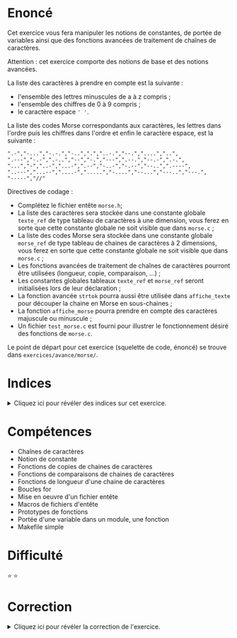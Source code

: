 # Enoncé

Cet exercice vous fera manipuler les notions de constantes, de
portée de variables ainsi que des fonctions avancées de traitement
de chaînes de caractères.

Attention : cet exercice comporte des notions de base et des notions
avancées.

La liste des caractères à prendre en compte est la suivante :
- l'ensemble des lettres minuscules de a à z compris ;
- l'ensemble des chiffres de 0 à 9 compris ;
- le caractère espace `' '`.

La liste des codes Morse correspondants aux caractères, les lettres
dans l'ordre puis les chiffres dans l'ordre et enfin le caractère
espace, est la suivante :

```
".-","-...","-.-.","-..",".","..-.","--.","....","..",
".---","-.-",".-..","--","-.","---",".--.","--.-",".-.",
"...","-","..-","...-",".--","-..-","-.--","--..",".----",
"..---","...--","....-",".....","-....","--...","---..","---.",
"-----","//"
```

Directives de codage :

- Complétez le fichier entête `morse.h`;
- La liste des caractères sera stockée dans une constante globale
`texte_ref` de type tableau de caractères à une dimension, vous ferez
en sorte que cette constante globale ne soit visible que dans
`morse.c` ;
- La liste des codes Morse sera stockée dans une constante globale
`morse_ref` de type tableau de chaines de caractères à 2 dimensions,
vous ferez en sorte que cette constante globale ne soit visible que
dans `morse.c` ;
- Les fonctions avancées de traitement de chaînes de caractères
  pourront être utilisées (longueur, copie, comparaison, ...) ;
- Les constantes globales tableaux `texte_ref` et `morse_ref` seront
  initialisées lors de leur déclaration ;
- La fonction avancée `strtok` pourra aussi être utilisée dans
  `affiche_texte` pour découper la chaine en Morse en sous-chaines ;
- La fonction `affiche_morse` pourra prendre en compte des caractères
  majuscule ou minuscule ;
- Un fichier `test_morse.c` est fourni pour illustrer le
  fonctionnement désiré des fonctions de `morse.c`.

Le point de départ pour cet exercice (squelette de code, énoncé) se
trouve dans `exercices/avance/morse/`.

# Indices

<details>
<summary>Cliquez ici pour révéler des indices sur cet exercice.</summary>
<br>

* Déclaration partielle de texte_ref :
```c
char texte_ref[NBCAR] // Avec NBCAR défini à 37
```
* Déclaration partielle de morse_ref :
```c
char morse_ref[NBCAR][NBMORSE]// Avec NBMORSE défini à 6
```
* Algorithme général : extraire les sous chaines correspondant à un
  code morse, comparer chaque sous chaine aux éléments du tableau
  `morse_ref` pour identifier l'indice du caractère correspondant dans
  le tableau `texte_ref`
* Utilisez les fonctions `strncmp`, `strcpy`, `strlen`, ...
* Pour découper une chaine en sous chaines, l'utilisation de `sscanf`,
  combinée à des opérations de pointeurs est possible, voire un
  traitement caractère par caractère. Mais la fonction `strtok` bien
  utilisée simplifie le travail
* Utilisation de `strtok` : copier le paramètre morse dans une chaine
  temporaire `temp_str` et travaillez sur ce `temp_str` (car `strtok`
  altère la chaîne traitée)
* fonction de conversion en minuscule : cf. fonction `tolower`

</details>

# Compétences

* Chaînes de caractères
* Notion de constante
* Fonctions de copies de chaines de caractères
* Fonctions de comparaisons de chaines de caractères
* Fonctions de longueur d'une chaine de caractères
* Boucles for
* Mise en oeuvre d'un fichier entête
* Macros de fichiers d'entête
* Prototypes de fonctions
* Portée d'une variable dans un module, une fonction
* Makefile simple

# Difficulté

:star: :star:
# Correction

<details>
<summary>Cliquez ici pour révéler la correction de l'exercice.</summary>
#### Corrigé du fichier Makefile

```make
CC=gcc
CFLAGS=-std=c99 -Wall -Wextra -g
LDFLAGS=
EXEC=test_morse

# Makefile à compléter
all: $(EXEC)

$(EXEC): $(EXEC).o morse.o
	$(CC) -o $@ $^ $(LDFLAGS)

morse.o: morse.h

%.o: %.c
	$(CC) -o $@ -c $< $(CFLAGS) $(LDFLAGS)
.PHONY: clean enonce
enonce:
	@echo "Complétez d'abord le Makefile pour compiler cet exercice."

clean:
	rm -f *~ *.o $(EXEC)

```

#### Corrigé du fichier morse.c

```c
#include<stdio.h>
#include<stdlib.h>
#include<stdint.h>
#include<string.h>
#include<stdbool.h> // bool
#include <ctype.h> // tolower
#include "morse.h"

#define NBCAR 37
#define NBMORSE 6

/* Constantes globales statiques */
static const char texte_ref[NBCAR] =
    {'a','b','c','d','e','f','g','h','i','j','k','l','m','n','o','p','q','r',
     's','t','u','v','w','x','y','z','1','2','3','4','5','6','7','8','9','0',
     ' '};
static const char morse_ref[NBCAR][NBMORSE] =
    {{".-"},{"-..."},{"-.-."},{"-.."},{"."},{"..-."},{"--."},{"...."},{".."},
    {".---"},{"-.-"},{".-.."},{"--"},{"-."},{"---"},{".--."},{"--.-"},{".-."},
    {"..."},{"-"},{"..-"},{"...-"},{".--"},{"-..-"},{"-.--"},{"--.."},{".----"},
    {"..---"},{"...--"},{"....-"},{"....."},{"-...."},{"--..."},{"---.."},{"----."},
    {"-----"},{"//"}};


/* help : fonction affichant tout le tableau du code morse pouvant
   être codé ou décodé par ce programme */
void help()
{
    for (uint16_t i=0; i<NBCAR; i++) {
        printf(" %c :  %s\n",texte_ref[i],morse_ref[i]);
    }
}

/* affiche_texte : fonction affichant le texte correspondant au code
   morse passe en paramètre */
void affiche_texte(char *morse)
{
    uint16_t i;
    bool trouve;
    /* Utilisation de la fonction strtok permettant d'extraire des
       sous chaines */
    char temp_str[strlen(morse)+1];
    strcpy(temp_str, morse);
    char *mot;
    mot = strtok(temp_str, " ");
    while (mot != NULL) {
        trouve = false;
        for (i=0; i<NBCAR; i++) {
            if (strncmp(mot, morse_ref[i], NBMORSE) == 0) {
                printf("%c",texte_ref[i]);
                trouve = true;
                break;
            }
        }
        if (!trouve) {
            printf("\n\nCe code morse (%s) n'existe pas !\n\n", mot);
        }
        mot = strtok(NULL, " ");
    }
    printf("\n");
}

/* affiche_morse : fonction affichant le code Morse correspondant au
   texte passé en paramètre */
void affiche_morse(char *texte)
{
    for (uint16_t i=0; i<strlen(texte); i++) {
        for (uint16_t j=0; j<NBCAR; j++) {
            if (tolower(texte[i])==texte_ref[j]) {
                printf("%s ", morse_ref[j]);
            }
        }
    }
    printf("\n");
}

```

#### Corrigé du fichier morse.h

```c
#ifndef _MORSE_H_
#define _MORSE_H_

/* Prototypes module morse*/
extern void affiche_morse(char *);
extern void affiche_texte(char *);
extern void help();

#endif

```

#### Corrigé du fichier test_morse.c

```c
#include<stdio.h>
#include<stdlib.h>
#include "morse.h"

/* main */
int main(void)
{
    help(); // Affiche la correspondance des caractères pris en charge et des codes Morse
    printf("Affichage du code Morse de la phrase : \"RMS Titanic SOS\"\n");
    affiche_morse("RMS Titanic SOS");
    printf("Affichage de la traduction du code Morse : \".-. -- ... // - .. - .- -. .. -.-. // ... --- ... // .---- ..... // .- ...- .-. .. .-.. // .---- ---. .---- ..---\"\n");
    affiche_texte(".-. -- ... //  - .. - .- -. .. -.-. // ... --- ... // .---- ..... // .- ...- .-. .. .-.. // .---- ---. .---- ..---");

    return EXIT_SUCCESS;
}

```


</details>
